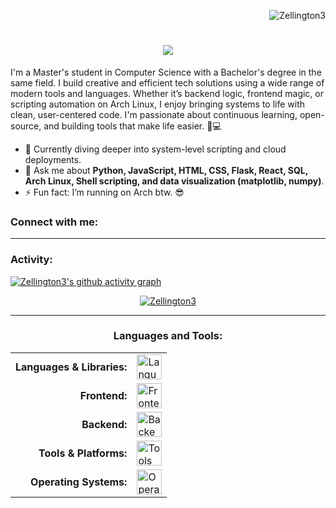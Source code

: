 <link rel="stylesheet" type='text/css' href="https://cdn.jsdelivr.net/gh/devicons/devicon@latest/devicon.min.css" />

<p align="right"> <img src="https://komarev.com/ghpvc/?username=Zellington3&label=Profile%20views&color=0e75b6&style=flat" alt="Zellington3" /> </p>

<h1 align="center">
  <a href="https://github.com/DenverCoder1/readme-typing-svg">
    <img src="https://readme-typing-svg.herokuapp.com/?font=Righteous&size=45&center=true&vCenter=true&width=600&height=80&duration=4000&color=45447C&lines=Hello+%F0%9F%8C%8E!;+I'm+Zach+Ellington!" />
  </a>
</h1>

I'm a Master's student in Computer Science with a Bachelor's degree in the same field. I build creative and efficient tech solutions using a wide range of modern tools and languages. Whether it’s backend logic, frontend magic, or scripting automation on Arch Linux, I enjoy bringing systems to life with clean, user-centered code. I'm passionate about continuous learning, open-source, and building tools that make life easier. 🧠💻

- 🌱 Currently diving deeper into system-level scripting and cloud deployments.
- 💬 Ask me about **Python, JavaScript, HTML, CSS, Flask, React, SQL, Arch Linux, Shell scripting, and data visualization (matplotlib, numpy)**.
- ⚡ Fun fact: I’m running on Arch btw. 😎

<h3 align="left">Connect with me:</h3>
<p align="left">
</p>



------
<h3 align="left">Activity:</h3>

[![Zellington3's github activity graph](https://github-readme-activity-graph.vercel.app/graph?username=Zellington3&bg_color=100f0f&color=4c5e9e&line=4c569e&point=403e41&area=true&hide_border=true)](https://github.com/ashutosh00710/github-readme-activity-graph)

<p align="center">
  <a href="https://github.com/Zellington3">
    <img src="https://github-readme-streak-stats.herokuapp.com/?user=Zellington3&&theme=tokyonight" alt="Zellington3" />
  </a>
</p>

------
<h3 align="center">Languages and Tools:</h3>

<!-- Center the table -->
<div align="center">

<!-- Use inline CSS to align icons left inside cells -->
<table cellspacing="10" cellpadding="4">
  <tr>
    <td align="right" style="font-weight: bold;">Languages & Libraries:</td>
    <td align="left"><div style="text-align: left;"><img height="40" src="https://skillicons.dev/icons?i=python,js,html,css,shell,sql,numpy,matplotlib,java" alt="Languages & Libraries" /></div></td>
  </tr>
  <tr>
    <td align="right" style="font-weight: bold;">Frontend:</td>
    <td align="left"><div style="text-align: left;"><img height="40" src="https://skillicons.dev/icons?i=react,bootstrap,threejs" alt="Frontend" /></div></td>
  </tr>
  <tr>
    <td align="right" style="font-weight: bold;">Backend:</td>
    <td align="left"><div style="text-align: left;"><img height="40" src="https://skillicons.dev/icons?i=flask,nodejs,postgresql" alt="Backend" /></div></td>
  </tr>
  <tr>
    <td align="right" style="font-weight: bold;">Tools & Platforms:</td>
    <td align="left"><div style="text-align: left;"><img height="40" src="https://skillicons.dev/icons?i=linux,bash,github,vscode,git,gcp" alt="Tools & Platforms" /></div></td>
  </tr>
  <tr>
    <td align="right" style="font-weight: bold;">Operating Systems:</td>
    <td align="left"><div style="text-align: left;"><img height="40" src="https://skillicons.dev/icons?i=arch,ubuntu,windows" alt="Operating Systems" /></div></td>
  </tr>
</table>

</div>

